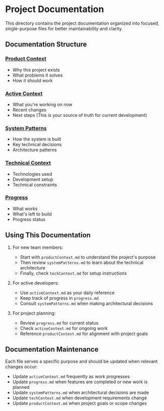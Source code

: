 # Project Documentation

This directory contains the project documentation organized into focused, single-purpose files for better maintainability and clarity.

## Documentation Structure

### [Product Context](productContext.md)
- Why this project exists
- What problems it solves
- How it should work

### [Active Context](activeContext.md)
- What you're working on now
- Recent changes
- Next steps
(This is your source of truth for current development)

### [System Patterns](systemPatterns.md)
- How the system is built
- Key technical decisions
- Architecture patterns

### [Technical Context](techContext.md)
- Technologies used
- Development setup
- Technical constraints

### [Progress](progress.md)
- What works
- What's left to build
- Progress status

## Using This Documentation

1. For new team members:
   - Start with `productContext.md` to understand the project's purpose
   - Then review `systemPatterns.md` to learn about the technical architecture
   - Finally, check `techContext.md` for setup instructions

2. For active developers:
   - Use `activeContext.md` as your daily reference
   - Keep track of progress in `progress.md`
   - Consult `systemPatterns.md` when making architectural decisions

3. For project planning:
   - Review `progress.md` for current status
   - Check `activeContext.md` for ongoing work
   - Reference `productContext.md` for alignment with project goals

## Documentation Maintenance

Each file serves a specific purpose and should be updated when relevant changes occur:

- Update `activeContext.md` frequently as work progresses
- Update `progress.md` when features are completed or new work is planned
- Update `systemPatterns.md` when architectural decisions are made
- Update `techContext.md` when development requirements change
- Update `productContext.md` when project goals or scope changes
